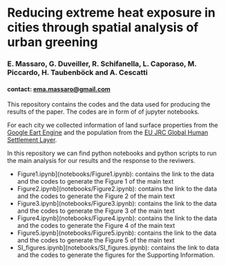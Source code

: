 # Reducing extreme heat exposure in cities through spatial analysis of urban greening
### E. Massaro, G. Duveiller, R. Schifanella, L. Caporaso, M. Piccardo, H. Taubenböck and A. Cescatti
#### contact: ema.massaro@gmail.com

This repository contains the codes and the data used for producing the results of the paper. The codes are in form of of jupyter notebooks.

For each city we collected information of land surface properties from the [Google Eart Engine](https://earthengine.google.com/) and the population from the [EU JRC Global Human Settlement Layer](https://ghsl.jrc.ec.europa.eu/). 

In this repository we can find python notebooks and python scripts to run the main analysis for our results and the response to the reviwers.

- Figure1.ipynb](notebooks/Figure1.ipynb): contains the link to the data and the codes to generate the Figure 1 of the main text
- Figure2.ipynb](notebooks/Figure2.ipynb): contains the link to the data and the codes to generate the Figure 2 of the main text
- Figure3.ipynb](notebooks/Figure3.ipynb): contains the link to the data and the codes to generate the Figure 3 of the main text
- Figure4.ipynb](notebooks/Figure4.ipynb): contains the link to the data and the codes to generate the Figure 4 of the main text
- Figure5.ipynb](notebooks/Figure5.ipynb): contains the link to the data and the codes to generate the Figure 5 of the main text
- SI_figures.ipynb](notebooks/SI_figures.ipynb): contains the link to data and the codes to generate the figures for the Supporting Information.
